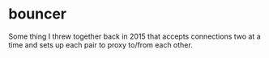 # bouncer

Some thing I threw together back in 2015 that accepts connections two at a time and sets up each pair to proxy to/from each other. 
